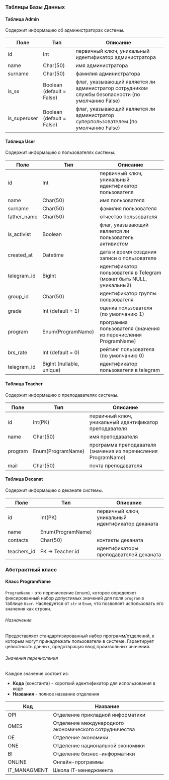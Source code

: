 ### **Таблицы Базы Данных**

#### Таблица Admin
Содержит информацию об администраторах системы.

| Поле         | Тип                       | Описание                                                                                         |
| ------------ | ------------------------- | ------------------------------------------------------------------------------------------------ |
| id           | Int                       | первичный ключ, уникальный идентификатор администратора                                          |
| name         | Char(50)                  | имя администратора                                                                               |
| surname      | Char(50)                  | фамилия администратора                                                                           |
| is_ss        | Boolean (default = False) | флаг, указывающий является ли администратор сотрудником службы безопасности (по умолчанию False) |
| is_superuser | Boolean (default = False) | флаг, указывающий является ли администратор суперпользователем (по умолчанию False)              |
#### Таблица User
Содержит информацию о пользователях системы. 

| Поле        | Тип                       | Описание                                                            |
| ----------- | ------------------------- | ------------------------------------------------------------------- |
| id          | Int                       | первичный ключ, уникальный идентификатор пользователя               |
| name        | Char(50)                  | имя пользователя                                                    |
| surname     | Char(50)                  | фамилия пользователя                                                |
| father_name | Char(50)                  | отчество пользователя                                               |
| is_activist | Boolean                   | флаг, указывающий является ли пользователь активистом               |
| created_at  | Datetime                  | дата и время создания записи о пользователе                         |
| telegram_id | BigInt                    | идентификатор пользователя в Telegram (может быть NULL, уникальный) |
| group_id    | Char(50)                  | идентификатор группы пользователя                                   |
| grade       | Int (default = 1)         | оценка пользователя (по умолчанию 1)                                |
| program     | Enum(ProgramName)         | программа пользователя (значения из перечисления ProgramName)       |
| brs_rate    | Int (default = 0)         | рейтинг пользователя (по умолчанию 0)                               |
| telegram_id | BigInt (nullable, unique) | идентификатор пользователя в telegram                               |
#### Таблица Teacher
Содержит информацию о преподавателях системы.

| Поле    | Тип               | Описание                                                       |
| ------- | ----------------- | -------------------------------------------------------------- |
| id      | Int(PK)           | первичный ключ, уникальный идентификатор преподавателя         |
| name    | Char(50)          | имя преподавателя                                              |
| program | Enum(ProgramName) | программа преподавателя (значения из перечисления ProgramName) |
| mail    | Char(50)          | почта преподавателя                                            |
#### Таблица Decanat
Содержит информацию о деканате системы.

| Поле        | Тип               | Описание                                          |
| ----------- | ----------------- | ------------------------------------------------- |
| id          | Int(PK)           | первичный ключ, уникальный идентификатор деканата |
| name        | Enum(ProgramName) |                                                   |
| contacts    | Char(50)          | контакты деканата                                 |
| teachers_id | FK -> Teacher.id  | идентификаторы преподавателей деканата            |


### **Абстрактный класс**

#### Класс ProgramName

`ProgramName` - это перечисление (enum), которое определяет фиксированный набор допустимых значений для поля `program` в таблице `User`. Наследуется от `str` и `Enum`, что позволяет использовать его значения как строки.
###### Назначение
Предоставляет стандартизированный набор программ/отделений, к которым могут принадлежать пользователи в системе. Гарантирует целостность данных, предотвращая ввод произвольных значений.

###### Значения перечисления
Каждое значение состоит из:
- **Кода** (константа) - короткий идентификатор для использования в коде
- **Названия** - полное название отделения

| Код          | Название                                               |
| ------------ | ------------------------------------------------------ |
| OPI          | Отделение прикладной информатики                       |
| OMES         | Отделение международного экономического сотрудничества |
| OE           | Отделение экономики                                    |
| ONE          | Отделение национальной экономики                       |
| BI           | Отделение бизнес-информатики                           |
| ONLINE       | Онлайн-программы                                       |
| IT_MANAGMENT | Школа IT-менеджмента                                   |
